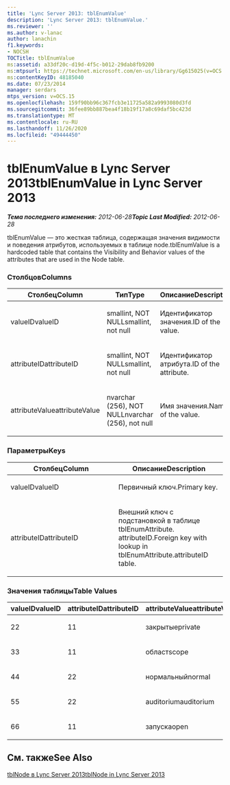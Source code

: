 ```yaml
---
title: 'Lync Server 2013: tblEnumValue'
description: 'Lync Server 2013: tblEnumValue.'
ms.reviewer: ''
ms.author: v-lanac
author: lanachin
f1.keywords:
- NOCSH
TOCTitle: tblEnumValue
ms:assetid: a33df20c-d19d-4f5c-b012-29dab8fb9200
ms:mtpsurl: https://technet.microsoft.com/en-us/library/Gg615025(v=OCS.15)
ms:contentKeyID: 48185040
ms.date: 07/23/2014
manager: serdars
mtps_version: v=OCS.15
ms.openlocfilehash: 159f90bb96c367fcb3e11725a582a9993080d3fd
ms.sourcegitcommit: 36fee89bb887bea4f18b19f17a8c69daf5bc423d
ms.translationtype: MT
ms.contentlocale: ru-RU
ms.lasthandoff: 11/26/2020
ms.locfileid: "49444450"
---
```

# <a name="tblenumvalue-in-lync-server-2013"></a><span data-ttu-id="a3e93-103">tblEnumValue в Lync Server 2013</span><span class="sxs-lookup"><span data-stu-id="a3e93-103">tblEnumValue in Lync Server 2013</span></span>

<div data-xmlns="http://www.w3.org/1999/xhtml">

<div class="topic" data-xmlns="http://www.w3.org/1999/xhtml" data-msxsl="urn:schemas-microsoft-com:xslt" data-cs="https://msdn.microsoft.com/">

<div data-asp="https://msdn2.microsoft.com/asp">



</div>

<div id="mainSection">

<div id="mainBody"><span data-ttu-id="a3e93-104">

<span> </span></span><span class="sxs-lookup"><span data-stu-id="a3e93-104">

<span> </span></span></span>

<span data-ttu-id="a3e93-105">_**Тема последнего изменения:** 2012-06-28_</span><span class="sxs-lookup"><span data-stu-id="a3e93-105">_**Topic Last Modified:** 2012-06-28_</span></span>

<span data-ttu-id="a3e93-106">tblEnumValue — это жесткая таблица, содержащая значения видимости и поведения атрибутов, используемых в таблице node.</span><span class="sxs-lookup"><span data-stu-id="a3e93-106">tblEnumValue is a hardcoded table that contains the Visibility and Behavior values of the attributes that are used in the Node table.</span></span>

### <a name="columns"></a><span data-ttu-id="a3e93-107">Столбцов</span><span class="sxs-lookup"><span data-stu-id="a3e93-107">Columns</span></span>

<table>
<colgroup>
<col style="width: 33%" />
<col style="width: 33%" />
<col style="width: 33%" />
</colgroup>
<thead>
<tr class="header">
<th><span data-ttu-id="a3e93-108">Столбец</span><span class="sxs-lookup"><span data-stu-id="a3e93-108">Column</span></span></th>
<th><span data-ttu-id="a3e93-109">Тип</span><span class="sxs-lookup"><span data-stu-id="a3e93-109">Type</span></span></th>
<th><span data-ttu-id="a3e93-110">Описание</span><span class="sxs-lookup"><span data-stu-id="a3e93-110">Description</span></span></th>
</tr>
</thead>
<tbody>
<tr class="odd">
<td><p><span data-ttu-id="a3e93-111">valueID</span><span class="sxs-lookup"><span data-stu-id="a3e93-111">valueID</span></span></p></td>
<td><p><span data-ttu-id="a3e93-112">smallint, NOT NULL</span><span class="sxs-lookup"><span data-stu-id="a3e93-112">smallint, not null</span></span></p></td>
<td><p><span data-ttu-id="a3e93-113">Идентификатор значения.</span><span class="sxs-lookup"><span data-stu-id="a3e93-113">ID of the value.</span></span></p></td>
</tr>
<tr class="even">
<td><p><span data-ttu-id="a3e93-114">attributeID</span><span class="sxs-lookup"><span data-stu-id="a3e93-114">attributeID</span></span></p></td>
<td><p><span data-ttu-id="a3e93-115">smallint, NOT NULL</span><span class="sxs-lookup"><span data-stu-id="a3e93-115">smallint, not null</span></span></p></td>
<td><p><span data-ttu-id="a3e93-116">Идентификатор атрибута.</span><span class="sxs-lookup"><span data-stu-id="a3e93-116">ID of the attribute.</span></span></p></td>
</tr>
<tr class="odd">
<td><p><span data-ttu-id="a3e93-117">attributeValue</span><span class="sxs-lookup"><span data-stu-id="a3e93-117">attributeValue</span></span></p></td>
<td><p><span data-ttu-id="a3e93-118">nvarchar (256), NOT NULL</span><span class="sxs-lookup"><span data-stu-id="a3e93-118">nvarchar (256), not null</span></span></p></td>
<td><p><span data-ttu-id="a3e93-119">Имя значения.</span><span class="sxs-lookup"><span data-stu-id="a3e93-119">Name of the value.</span></span></p></td>
</tr>
</tbody>
</table>


### <a name="keys"></a><span data-ttu-id="a3e93-120">Параметры</span><span class="sxs-lookup"><span data-stu-id="a3e93-120">Keys</span></span>

<table>
<colgroup>
<col style="width: 50%" />
<col style="width: 50%" />
</colgroup>
<thead>
<tr class="header">
<th><span data-ttu-id="a3e93-121">Столбец</span><span class="sxs-lookup"><span data-stu-id="a3e93-121">Column</span></span></th>
<th><span data-ttu-id="a3e93-122">Описание</span><span class="sxs-lookup"><span data-stu-id="a3e93-122">Description</span></span></th>
</tr>
</thead>
<tbody>
<tr class="odd">
<td><p><span data-ttu-id="a3e93-123">valueID</span><span class="sxs-lookup"><span data-stu-id="a3e93-123">valueID</span></span></p></td>
<td><p><span data-ttu-id="a3e93-124">Первичный ключ.</span><span class="sxs-lookup"><span data-stu-id="a3e93-124">Primary key.</span></span></p></td>
</tr>
<tr class="even">
<td><p><span data-ttu-id="a3e93-125">attributeID</span><span class="sxs-lookup"><span data-stu-id="a3e93-125">attributeID</span></span></p></td>
<td><p><span data-ttu-id="a3e93-126">Внешний ключ с подстановкой в таблице tblEnumAttribute. attributeID.</span><span class="sxs-lookup"><span data-stu-id="a3e93-126">Foreign key with lookup in tblEnumAttribute.attributeID table.</span></span></p></td>
</tr>
</tbody>
</table>


### <a name="table-values"></a><span data-ttu-id="a3e93-127">Значения таблицы</span><span class="sxs-lookup"><span data-stu-id="a3e93-127">Table Values</span></span>

<table>
<colgroup>
<col style="width: 33%" />
<col style="width: 33%" />
<col style="width: 33%" />
</colgroup>
<thead>
<tr class="header">
<th><span data-ttu-id="a3e93-128">valueID</span><span class="sxs-lookup"><span data-stu-id="a3e93-128">valueID</span></span></th>
<th><span data-ttu-id="a3e93-129">attributeID</span><span class="sxs-lookup"><span data-stu-id="a3e93-129">attributeID</span></span></th>
<th><span data-ttu-id="a3e93-130">attributeValue</span><span class="sxs-lookup"><span data-stu-id="a3e93-130">attributeValue</span></span></th>
</tr>
</thead>
<tbody>
<tr class="odd">
<td><p><span data-ttu-id="a3e93-131">2</span><span class="sxs-lookup"><span data-stu-id="a3e93-131">2</span></span></p></td>
<td><p><span data-ttu-id="a3e93-132">1</span><span class="sxs-lookup"><span data-stu-id="a3e93-132">1</span></span></p></td>
<td><p><span data-ttu-id="a3e93-133">закрытые</span><span class="sxs-lookup"><span data-stu-id="a3e93-133">private</span></span></p></td>
</tr>
<tr class="even">
<td><p><span data-ttu-id="a3e93-134">3</span><span class="sxs-lookup"><span data-stu-id="a3e93-134">3</span></span></p></td>
<td><p><span data-ttu-id="a3e93-135">1</span><span class="sxs-lookup"><span data-stu-id="a3e93-135">1</span></span></p></td>
<td><p><span data-ttu-id="a3e93-136">област</span><span class="sxs-lookup"><span data-stu-id="a3e93-136">scope</span></span></p></td>
</tr>
<tr class="odd">
<td><p><span data-ttu-id="a3e93-137">4</span><span class="sxs-lookup"><span data-stu-id="a3e93-137">4</span></span></p></td>
<td><p><span data-ttu-id="a3e93-138">2</span><span class="sxs-lookup"><span data-stu-id="a3e93-138">2</span></span></p></td>
<td><p><span data-ttu-id="a3e93-139">нормальный</span><span class="sxs-lookup"><span data-stu-id="a3e93-139">normal</span></span></p></td>
</tr>
<tr class="even">
<td><p><span data-ttu-id="a3e93-140">5</span><span class="sxs-lookup"><span data-stu-id="a3e93-140">5</span></span></p></td>
<td><p><span data-ttu-id="a3e93-141">2</span><span class="sxs-lookup"><span data-stu-id="a3e93-141">2</span></span></p></td>
<td><p><span data-ttu-id="a3e93-142">auditorium</span><span class="sxs-lookup"><span data-stu-id="a3e93-142">auditorium</span></span></p></td>
</tr>
<tr class="odd">
<td><p><span data-ttu-id="a3e93-143">6</span><span class="sxs-lookup"><span data-stu-id="a3e93-143">6</span></span></p></td>
<td><p><span data-ttu-id="a3e93-144">1</span><span class="sxs-lookup"><span data-stu-id="a3e93-144">1</span></span></p></td>
<td><p><span data-ttu-id="a3e93-145">запуска</span><span class="sxs-lookup"><span data-stu-id="a3e93-145">open</span></span></p></td>
</tr>
</tbody>
</table>


<div>

## <a name="see-also"></a><span data-ttu-id="a3e93-146">См. также</span><span class="sxs-lookup"><span data-stu-id="a3e93-146">See Also</span></span>


[<span data-ttu-id="a3e93-147">tblNode в Lync Server 2013</span><span class="sxs-lookup"><span data-stu-id="a3e93-147">tblNode in Lync Server 2013</span></span>](lync-server-2013-tblnode.md)  
  

<span data-ttu-id="a3e93-148"></div>

</div>

<span> </span>

</div>

</div>

</span><span class="sxs-lookup"><span data-stu-id="a3e93-148"></div>

</div>

<span> </span>

</div>

</div>

</span></span></div>

